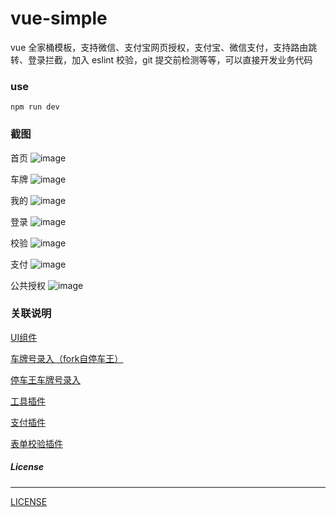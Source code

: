 # vue-simple
vue 全家桶模板，支持微信、支付宝网页授权，支付宝、微信支付，支持路由跳转、登录拦截，加入 eslint 校验，git 提交前检测等等，可以直接开发业务代码

 
### use 

```
npm run dev
```

### 截图

首页
 ![image](https://github.com/mvpleung/vue-simple/blob/master/art/home.jpg)

车牌
 ![image](https://github.com/mvpleung/vue-simple/blob/master/art/vehicle.jpg)

我的
 ![image](https://github.com/mvpleung/vue-simple/blob/master/art/mine.jpg)

登录
 ![image](https://github.com/mvpleung/vue-simple/blob/master/art/login.jpg)

校验
 ![image](https://github.com/mvpleung/vue-simple/blob/master/art/verify.jpg)

支付
 ![image](https://github.com/mvpleung/vue-simple/blob/master/art/pay.jpg) 

公共授权
 ![image](https://github.com/mvpleung/vue-simple/blob/master/art/oauth.jpg) 


###  关联说明

[UI组件](https://github.com/ElemeFE/mint-ui)

[车牌号录入（fork自停车王）](https://github.com/mvpleung/vehicle-keyboard-js)

[停车王车牌号录入](https://github.com/parkingwang/vehicle-keyboard-js)

[工具插件](https://github.com/mvpleung/vue-utils-plugin)

[支付插件](https://github.com/mvpleung/UniquePay)

[表单校验插件](https://github.com/mvpleung/verify)



##### License
-------

[LICENSE](https://github.com/mvpleung/vue-simple/blob/master/LICENSE)
